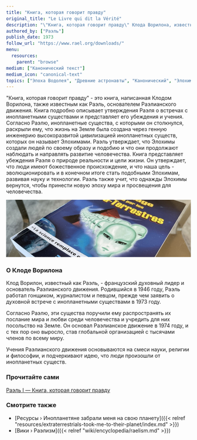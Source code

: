 ```yaml
---
title: "Книга, которая говорит правду"
original_title: "Le Livre qui dit la Vérité"
description: "\"Книга, которая говорит правду\" Клода Ворилона, известного как Раэль, является основополагающим текстом Раэлианского движения. В этой книге Раэль рассказывает о своих встречах с инопланетными существами, которых он называет Элохимами. Он утверждает, что эти существа раскрыли, что жизнь на Земле была создана с помощью их генной инженерии. Раэль полагает, что люди созданы по образу и подобию Элохимов и что они наблюдают и направляют развитие человечества. Книга излагает взгляды Раэля на природу реальности и цель жизни, выступая за убеждение, что люди имеют божественное происхождение и предназначены эволюционировать и стать подобными Элохимам за счет научных и технологических достижений. Раэль также предвидит будущее, в котором Элохимы вернутся, чтобы ввести эпоху мира и просвещения."
authored_by: ["Раэль"]
publish_date: 1973
follow_url: "https://www.rael.org/downloads/"
menu:
  resources:
    parent: "browse"
medium: ["Канонический текст"]
medium_icon: "canonical-text"
topics: ["Эпоха Водолея", "Древние астронавты", "Канонический", "Элохимы", "Интеллектуальный дизайн", "Нео-Эвгемеризм", "Палеоконтакт", "Религия", "Синкретизм"]
---
```


"Книга, которая говорит правду" - это книга, написанная Клодом Ворилона, также известным как Раэль, основателем Раэлианского движения. Книга подробно описывает утверждения Раэля о встречах с инопланетными существами и представляет его убеждения и учения. Согласно Раэлю, инопланетные существа, с которыми он столкнулся, раскрыли ему, что жизнь на Земле была создана через генную инженерию высокоразвитой цивилизацией инопланетных существ, которых он называет Элохимами. Раэль утверждает, что Элохимы создали людей по своему образу и подобию и что они продолжают наблюдать и направлять развитие человечества. Книга представляет убеждения Раэля о природе реальности и цели жизни. Он утверждает, что люди имеют божественное происхождение, и что наша цель - эволюционировать и в конечном итоге стать подобными Элохимам, развивая науку и технологии. Раэль также учит, что однажды Элохимы вернутся, чтобы принести новую эпоху мира и просвещения для человечества.

![Изображение](images/le-message-book.jpg "Инопланетяне забрали меня на свою планету, 1976 — Раэль")

### О Клоде Ворилона

Клод Ворилон, известный как Раэль, - французский духовный лидер и основатель Раэлианского движения. Родившийся в 1946 году, Раэль работал гонщиком, журналистом и певцом, прежде чем заявить о духовной встрече с инопланетными существами в 1973 году.

Согласно Раэлю, эти существа поручили ему распространять их послание мира и любви среди человечества и учредить для них посольство на Земле. Он основал Раэлианское движение в 1974 году, и с тех пор оно выросло, став глобальной организацией с тысячами членов по всему миру.

Учения Раэлианского движения основываются на смеси науки, религии и философии, и подчеркивают идею, что люди произошли от инопланетных существ.

### Прочитайте сами

[Раэль I — Книга, которая говорит правду](https://wheelofheaven.github.io/rael-one-the-book-which-tells-the-truth/)

### Смотрите также

- [Ресурсы › Инопланетяне забрали меня на свою планету]({{< relref "resources/extraterrestrials-took-me-to-their-planet/index.md" >}})
- [Вики › Раэлизм]({{< relref "wiki/encyclopedia/raelism.md" >}})
